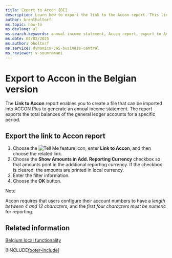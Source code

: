 ```yaml
---
title: Export to Accon [BE]
description: Learn how to export the link to the Accon report. This link lets you create a file that can be imported into ACCON Plus for generating an annual income statement.
author: brentholtorf
ms.topic: how-to
ms.devlang: al
ms.search.keywords: annual income statement, Accon report, export to Accon, link to Accon, Accon plus, Belgian version
ms.date: 04/02/2025
ms.author: bholtorf
ms.service: dynamics-365-business-central
ms.reviewer: v-soumramani
---
```


# Export to Accon in the Belgian version

The **Link to Accon** report enables you to create a file that can be imported into ACCON Plus to generate an annual income statement. The report exports the total balances of the general ledger accounts for a specific period.  

## Export the link to Accon report

1. Choose the ![Tell Me feature](../../media/ui-search/search_small.png "Tell me what you want to do") icon, enter **Link to Accon**, and then choose the related link.  
1. Choose the **Show Amounts in Add. Reporting Currency** checkbox so that amounts print in the additional reporting currency. If the checkbox is cleared, the amounts are printed in local currency.  
1. Enter the filter information.  
1. Choose the **OK** button.

> [!NOTE]
> Accon requires that users configure their account numbers to have a *length between 4 and 12 characters*, and the *first four characters must be numeric* for reporting.

## Related information

[Belgium local functionality](belgium-local-functionality.md)

[!INCLUDE[footer-include](../../includes/footer-banner.md)]
